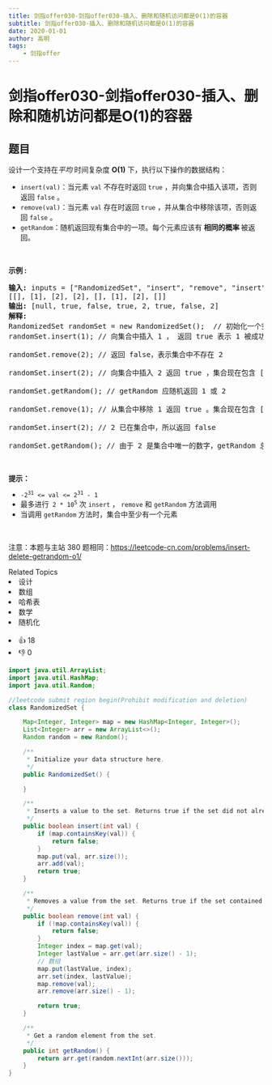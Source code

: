 ```yaml
---
title: 剑指offer030-剑指offer030-插入、删除和随机访问都是O(1)的容器
subtitle: 剑指offer030-插入、删除和随机访问都是O(1)的容器
date: 2020-01-01
author: 高明
tags:
	- 剑指offer
---
```

# 剑指offer030-剑指offer030-插入、删除和随机访问都是O(1)的容器

## 题目

<p>设计一个支持在<em>平均&nbsp;</em>时间复杂度 <strong>O(1)</strong>&nbsp;下，执行以下操作的数据结构：</p>

<ul>
	<li><code>insert(val)</code>：当元素 <code>val</code> 不存在时返回 <code>true</code>&nbsp;，并向集合中插入该项，否则返回 <code>false</code> 。</li>
	<li><code>remove(val)</code>：当元素 <code>val</code> 存在时返回 <code>true</code>&nbsp;，并从集合中移除该项，否则返回 <code>false</code>&nbsp;。</li>
	<li><code>getRandom</code>：随机返回现有集合中的一项。每个元素应该有&nbsp;<strong>相同的概率&nbsp;</strong>被返回。</li>
</ul>

<p>&nbsp;</p>

<p><strong>示例 :</strong></p>

<pre>
<strong>输入: </strong>inputs = [&quot;RandomizedSet&quot;, &quot;insert&quot;, &quot;remove&quot;, &quot;insert&quot;, &quot;getRandom&quot;, &quot;remove&quot;, &quot;insert&quot;, &quot;getRandom&quot;]
[[], [1], [2], [2], [], [1], [2], []]
<strong>输出: </strong>[null, true, false, true, 2, true, false, 2]
<strong>解释:
</strong>RandomizedSet randomSet = new RandomizedSet();  // 初始化一个空的集合
randomSet.insert(1); // 向集合中插入 1 ， 返回 true 表示 1 被成功地插入

randomSet.remove(2); // 返回 false，表示集合中不存在 2 

randomSet.insert(2); // 向集合中插入 2 返回 true ，集合现在包含 [1,2] 

randomSet.getRandom(); // getRandom 应随机返回 1 或 2 

randomSet.remove(1); // 从集合中移除 1 返回 true 。集合现在包含 [2] 

randomSet.insert(2); // 2 已在集合中，所以返回 false 

randomSet.getRandom(); // 由于 2 是集合中唯一的数字，getRandom 总是返回 2 
</pre>

<p>&nbsp;</p>

<p><strong>提示：</strong><meta charset="UTF-8" /></p>

<ul>
	<li><code>-2<sup>31</sup>&nbsp;&lt;= val &lt;= 2<sup>31</sup>&nbsp;- 1</code></li>
	<li>最多进行<code> 2 * 10<sup>5</sup></code> 次&nbsp;<code>insert</code> ， <code>remove</code> 和 <code>getRandom</code> 方法调用</li>
	<li>当调用&nbsp;<code>getRandom</code> 方法时，集合中至少有一个元素</li>
</ul>

<p>&nbsp;</p>

<p><meta charset="UTF-8" />注意：本题与主站 380&nbsp;题相同：<a href="https://leetcode-cn.com/problems/insert-delete-getrandom-o1/">https://leetcode-cn.com/problems/insert-delete-getrandom-o1/</a></p>
<div><div>Related Topics</div><div><li>设计</li><li>数组</li><li>哈希表</li><li>数学</li><li>随机化</li></div></div><br><div><li>👍 18</li><li>👎 0</li></div>

```java
import java.util.ArrayList;
import java.util.HashMap;
import java.util.Random;

//leetcode submit region begin(Prohibit modification and deletion)
class RandomizedSet {

    Map<Integer, Integer> map = new HashMap<Integer, Integer>();
    List<Integer> arr = new ArrayList<>();
    Random random = new Random();

    /**
     * Initialize your data structure here.
     */
    public RandomizedSet() {

    }

    /**
     * Inserts a value to the set. Returns true if the set did not already contain the specified element.
     */
    public boolean insert(int val) {
        if (map.containsKey(val)) {
            return false;
        }
        map.put(val, arr.size());
        arr.add(val);
        return true;
    }

    /**
     * Removes a value from the set. Returns true if the set contained the specified element.
     */
    public boolean remove(int val) {
        if (!map.containsKey(val)) {
            return false;
        }
        Integer index = map.get(val);
        Integer lastValue = arr.get(arr.size() - 1);
        // 数组
        map.put(lastValue, index);
        arr.set(index, lastValue);
        map.remove(val);
        arr.remove(arr.size() - 1);

        return true;
    }

    /**
     * Get a random element from the set.
     */
    public int getRandom() {
        return arr.get(random.nextInt(arr.size()));
    }
}
```

